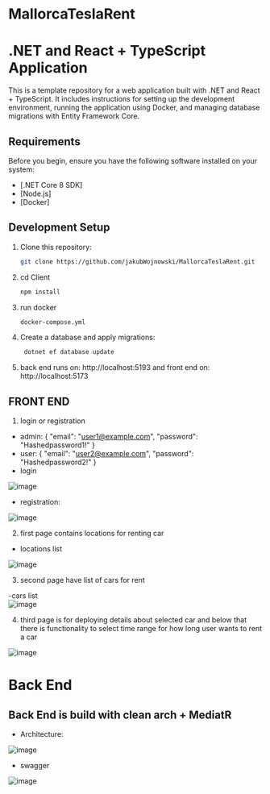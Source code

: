 # MallorcaTeslaRent

# .NET and React + TypeScript Application

This is a template repository for a web application built with .NET and React + TypeScript. It includes instructions for setting up the development environment, running the application using Docker, and managing database migrations with Entity Framework Core.

## Requirements

Before you begin, ensure you have the following software installed on your system:

- [.NET Core 8 SDK] 
- [Node.js]
- [Docker]

## Development Setup
1. Clone this repository:
   ```bash
   git clone https://github.com/jakubWojnowski/MallorcaTeslaRent.git

2. cd Client
    ```bash
    npm install

3. run docker
   ```bash
   docker-compose.yml
   
4. Create a database and apply migrations:
   ```bash
    dotnet ef database update

5. back end runs on: http://localhost:5193 and front end on: http://localhost:5173

## FRONT END

1. login or registration
 - admin:
   {
  "email": "user1@example.com",
  "password": "Hashedpassword1!"
}
- user:
{
  "email": "user2@example.com",
  "password": "Hashedpassword2!"
}
- login
  
 ![image](https://github.com/jakubWojnowski/MallorcaTeslaRent/assets/83953649/bec346d2-8540-4b97-b85c-6bde8d06a7f3)


- registration: 

![image](https://github.com/jakubWojnowski/MallorcaTeslaRent/assets/83953649/9bd7cc2b-919e-4b6e-a730-a52147331ab5)

 
2. first page contains locations for renting car
- locations list

![image](https://github.com/jakubWojnowski/MallorcaTeslaRent/assets/83953649/5e10763e-7d09-41df-af42-85cbb2459ceb)

3. second page have list of cars for rent

-cars list   
![image](https://github.com/jakubWojnowski/MallorcaTeslaRent/assets/83953649/f271dbcc-c7e0-4ad9-bbe2-c66e80c17bf9)

4. third page is for deploying details about selected car and below that there is functionality to select time range for how long user wants to rent a car

![image](https://github.com/jakubWojnowski/MallorcaTeslaRent/assets/83953649/a809de2c-9c7e-4f36-96bf-a7d2a82be196)



# Back End

## Back End is build with clean arch + MediatR


- Architecture:
  
![image](https://github.com/jakubWojnowski/MallorcaTeslaRent/assets/83953649/196f2727-cdae-4eaa-89bb-80a92c75a1be)

- swagger
  
![image](https://github.com/jakubWojnowski/MallorcaTeslaRent/assets/83953649/4877f599-14ad-4051-a7c7-113c5eafd40d)




